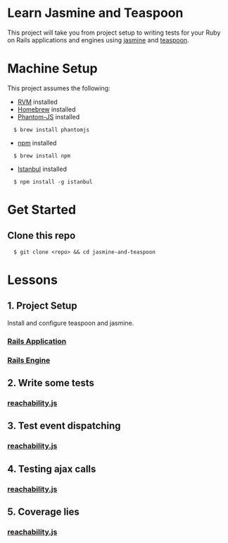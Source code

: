 # Learn Jasmine and Teaspoon

This project will take you from project setup to writing tests for your Ruby on Rails applications and engines using [jasmine][jasmine] and [teaspoon][teaspoon].

# Machine Setup

This project assumes the following:

* [RVM][rvm] installed
* [Homebrew][homebrew] installed
* [Phantom-JS][phantom-js] installed

```
  $ brew install phantomjs
```

* [npm][npm] installed

```
  $ brew install npm
```

* [Istanbul][istanbul] installed

```
  $ npm install -g istanbul
```

# Get Started

## Clone this repo

```
  $ git clone <repo> && cd jasmine-and-teaspoon
```

# Lessons

## 1. Project Setup

Install and configure teaspoon and jasmine.

### [Rails Application](rails_server#1-project-setup)
### [Rails Engine](rails_engine#1-project-setup)

## 2. Write some tests

### [reachability.js](rails_engine#2-write-some-tests)

## 3. Test event dispatching

### [reachability.js](rails_engine#3-test-dispatching-events)

## 4. Testing ajax calls

### [reachability.js](rails_engine#4-testing-ajax-calls)

## 5. Coverage lies

### [reachability.js](rails_engine#5-coverage-lies)

[jasmine]: https://github.com/jasmine/jasmine
[teaspoon]: https://github.com/modeset/teaspoon
[rvm]: https://rvm.io/rvm/install
[homebrew]: http://brew.sh/
[phantom-js]: http://phantomjs.org/download.html
[npm]: https://docs.npmjs.com/getting-started/installing-node
[istanbul]: https://github.com/gotwarlost/istanbul

